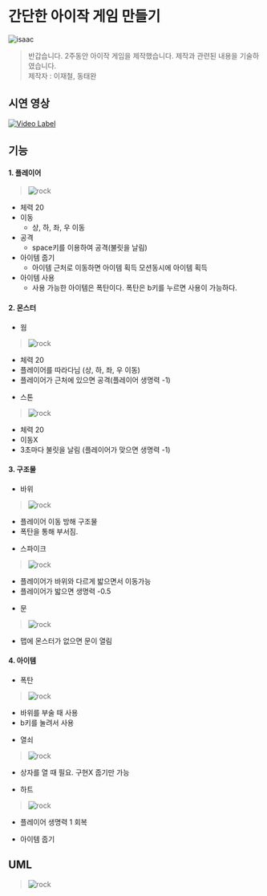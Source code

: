 # 간단한 아이작 게임 만들기

![isaac](https://github.com/LEEJAECHEOL/isaac/blob/master/document/isaac.png)
> 반갑습니다. 2주동안 아이작 게임을 제작했습니다. 제작과 관련된 내용을 기술하였습니다.   
> 제작자 : 이재철, 동태완

## 시연 영상
[![Video Label](https://github.com/LEEJAECHEOL/isaac/blob/master/document/playImg.png)](https://www.youtube.com/watch?v=wxsahgC8Cis)


## 기능
#### 1. 플레이어   
> ![rock](https://github.com/LEEJAECHEOL/isaac/blob/master/isaac/images/isaac/isaac.png) 
- 체력 20   
- 이동   
  - 상, 하, 좌, 우 이동
- 공격   
  - space키를 이용하여 공격(불릿을 날림)
- 아이템 줍기   
  - 아이템 근처로 이동하면 아이템 획득 모션동시에 아이템 획득
- 아이템 사용   
  - 사용 가능한 아이템은 폭탄이다. 폭탄은 b키를 누르면 사용이 가능하다.

#### 2. 몬스터   
* 웜   
> ![rock](https://github.com/LEEJAECHEOL/isaac/blob/master/isaac/images/monster/worm.png) 
  - 체력 20
  - 플레이어를 따라다님 (상, 하, 좌, 우 이동)
  - 플레이어가 근처에 있으면 공격(플레이어 생명력 -1)
* 스톤   
> ![rock](https://github.com/LEEJAECHEOL/isaac/blob/master/isaac/images/monster/stone.png) 
  - 체력 20
  - 이동X
  - 3초마다 불릿을 날림 (플레이어가 맞으면 생명력 -1)
#### 3. 구조물 
* 바위
> ![rock](https://github.com/LEEJAECHEOL/isaac/blob/master/isaac/images/structure/rock.png) 
  - 플레이어 이동 방해 구조물
  - 폭탄을 통해 부서짐.
* 스파이크
> ![rock](https://github.com/LEEJAECHEOL/isaac/blob/master/isaac/images/structure/spike.png)  
  - 플레이어가 바위와 다르게 밟으면서 이동가능
  - 플레이어가 밟으면 생명력 -0.5
* 문
> ![rock](https://github.com/LEEJAECHEOL/isaac/blob/master/isaac/images/structure/door.png)
  - 맵에 몬스터가 없으면 문이 열림
#### 4. 아이템
* 폭탄
> ![rock](https://github.com/LEEJAECHEOL/isaac/blob/master/isaac/images/item/bomb.png)
  - 바위를 부술 때 사용
  - b키를 눌려서 사용
* 열쇠
> ![rock](https://github.com/LEEJAECHEOL/isaac/blob/master/isaac/images/item/key.png)
  - 상자를 열 때 필요. 구현X 줍기만 가능
* 하트
> ![rock](https://github.com/LEEJAECHEOL/isaac/blob/master/isaac/images/item/recoveryLife.png)
  - 플레이어 생명력 1 회복
* 아이템 줍기   

## UML
> ![rock](https://github.com/LEEJAECHEOL/isaac/blob/master/document/uml.png)
